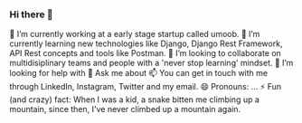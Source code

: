 ### Hi there 👋

🔭 I’m currently working at a early stage startup called umoob.
🌱 I’m currently learning new technologies like Django, Django Rest Framework, API Rest concepts and tools like Postman.
👯 I’m looking to collaborate on multidisiplinary teams and people with a 'never stop learning' mindset.
🤔 I’m looking for help with 
💬 Ask me about 
📫 You can get in touch with me through LinkedIn, Instagram, Twitter and my email.
😄 Pronouns: ...
⚡ Fun (and crazy) fact: When I was a kid, a snake bitten me climbing up a mountain, since then, I've never climbed up a mountain again.


